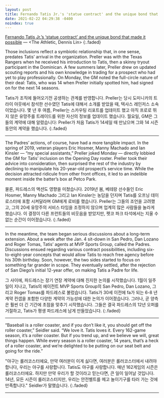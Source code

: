 ```yaml
---
layout: post
title: Fernando Tatis Jr.'s 'statue contract' and the unique bond that made it possible
date: 2021-02-22 04:29:38 -0400
noindex: true
---
```


[Fernando Tatis Jr.’s ‘statue contract’ and the unique bond that made it possible](https://theathletic.com/2404908/2021/02/22/padres-fernando-tatis-jr-statue-contract/) &mdash; <The Athletic, Dennis Lin>
{:.faded}

Those inclusions reflect a symbiotic relationship that, in one sense, predates Tatis’ arrival in the organization. Preller was with the Texas Rangers when he received his introduction to Tatis, then a skinny tryout participant in the Dominican. A few summers later, Preller drew on updated scouting reports and his own knowledge in trading for a prospect who had yet to play professionally. On Monday, the GM noted the full-circle nature of their deal: Tatis, who was 14 when Preller initially spotted him, had signed on for the next 14 seasons.

Tatis가 조직에 들어오기전 공생하는 관계를 반영합니다. Preller는 당시 도미니카의 트라이 아웃에서 참석한 선수였던 Tatis에 대해서 소개를 받았을 때, 텍사스 레인저스 소속이었습니다. 몇 년 후 여름, Preller는 스카우팅 리포트를 업데이트 했고 아직 프로로 뛰지 않은 유망주를 트레이드를 위한 자신의 정보를 업데이트 했습니다. 월요일, GM은 그들의 계약에 대해 알렸습니다: Preller가 처음 Tatis가 14세일 때 만났으며 그와 14 시즌 동안의 계약을 했습니다.
{:.faded}

---

The Padres’ actions, of course, have had a more tangible impact. In the spring of 2019, veteran players Eric Hosmer, Manny Machado and Ian Kinsler — “my special assistants,” Preller joked Monday — directly lobbied the GM for Tatis’ inclusion on the Opening Day roster. Preller took their advice into consideration, then surprised the rest of the industry by declining to manipulate his 20-year-old prospect’s service time. While the decision attracted ridicule from other front offices, it led to an indelible moment inside the batter’s box at Petco Park.

물론, 파드레스의 액션도 영향을 미쳤습니다. 2019년 봄, 베테랑 선수들인 Eric Hosmer, Manny Machado 그리고 Ian Kinsler는 농담을 던지며 Tatis를 오프닝 데이 로스터에 포함 시켜달라며 GM에게 로비를 했습니다. Preller는 그들의 조언을 고려했고, 그의 20세 유망주의 서비스 타임을 조정하지 않으며 업계의 많은 사람들을 놀라게 했습니다. 이 결정이 다른 프런트들의 비웃음을 받았지만, 펫코 파크 타석에서는 지울 수 없는 순간이 이어졌습니다.
{:.faded}

---

In the meantime, the team began serious discussions about a long-term extension. About a week after the Jan. 4 sit-down in San Pedro, Dan Lozano and Roger Tomas, Tatis’ agents at MVP Sports Group, called the Padres. Discussions ensued regarding various contract possibilities, including six-to-eight-year concepts that would allow Tatis to reach free agency before his 30th birthday. Soon, however, the two sides started to focus on something far grander in scope. They eventually settled, after the rejection of San Diego’s initial 12-year offer, on making Tatis a Padre for life.

그 사이에, 파드레스는 장기 연장 계약에 대해 진지한 논의를 시작했습니다. 1월이 일주일이 지나고, Tatis의 에이전트 MVP Sports Group의 San Pedro, Dan Lozano, 그리고 Roger Tomas를 파드레스로 불렀습니다. Tatis가 30세 이전에 fa가 되는 6-8 년 계약 컨샙을 포함한 다양한 계약의 가능성에 대한 논의가 이어졌습니다. 그러나, 곧 양측은 훨씬 더 긴 기간에 초점을 맞추기 시작했습니다. 그들은 결국 파드레스의 12년 오퍼를 거절하고, Tatis가 평생 파드레스에 남게 만들었습니다.
{:.faded}

---

“Baseball is a roller coaster, and if you don’t like it, you should get off the roller coaster,” Seidler said. “We love it. Tatis loves it. Every 162-game season, it’s a roller coaster. But if you trend up, and we believe we will, great things happen. While every season is a roller coaster, 14 years, that’s a heck of a roller coaster, and we’re delighted to be putting on our seat belt and going for the ride.”

"야구는 롤러코스터에요, 만약 여러분이 이게 싫다면, 여러분은 롤러코스터에서 내려야합니다, 우리는 야구를 사랑합니다. Tatis도 야구를 사랑합니다. 매년 162게임의 시즌은 롤러코스터에요. 하지만 만약 우리가 할 것이라고 믿는다면, 큰 일이 일어날 것입니다. 14년, 모든 시즌이 롤러코스터지만, 우리는 안전벨트를 메고 놀이기구를 타러 가는 것에 만족합니다." Seidler가 말했습니다.
{:.faded}

---
